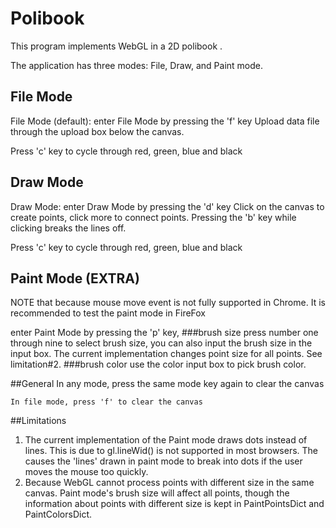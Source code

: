 # Polibook
This program implements WebGL in a 2D polibook .

The application has three modes: File, Draw, and Paint mode.
## File Mode
File Mode (default): enter File Mode by pressing the 'f' key
Upload data file through the upload box below the canvas.

Press 'c' key to cycle through red, green, blue and black
## Draw Mode
Draw Mode: enter Draw Mode by pressing the 'd' key
Click on the canvas to create points, click more to connect points. Pressing the 'b' key while clicking breaks the lines off.

Press 'c' key to cycle through red, green, blue and black
## Paint Mode (EXTRA)
NOTE that because mouse move event is not fully supported in Chrome. It is recommended to test the paint mode in FireFox

enter Paint Mode by pressing the 'p' key,
###brush size
press number one through nine to select brush size, you can also input the brush size in the input box. The current implementation changes point size for all points. See limitation#2.
###brush color
use the color input box to pick brush color.


##General
In any mode, press the same mode key again to clear the canvas
```
In file mode, press 'f' to clear the canvas
```

##Limitations
1. The current implementation of the Paint mode draws dots instead of lines. This is due to gl.lineWid() is not supported 
in most browsers. The causes the 'lines' drawn in paint mode to break into dots if the user moves the mouse too quickly.
2. Because WebGL cannot process points with different size in the same canvas. Paint mode's brush size will affect all 
points, though the information about points with different size is kept in PaintPointsDict and PaintColorsDict.
